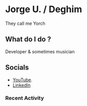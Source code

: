 # Jorge U. / Deghim

They call me Yorch

## What do I do ?

Developer & sometimes musician

## Socials

- [YouTube](https://youtube.com/@jorge_u.?si=686gA8psYeGUy73g).
- [LinkedIn](https://www.linkedin.com/in/jorge-u-94b85434a?lipi=urn%3Ali%3Apage%3Ad_flagship3_profile_view_base_contact_details%3BhVNP83FhQ5agAu61nMYdZA%3D%3D)

### Recent Activity

<!--RECENT_ACTIVITY:start-->
<!-- RECENT_ACTIVITY:last_update -->
